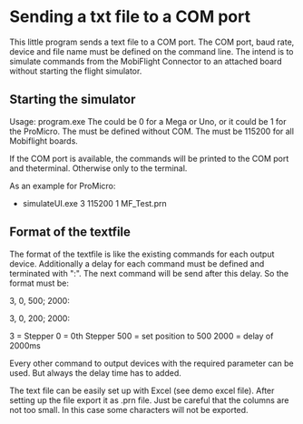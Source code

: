 # Sending a txt file to a COM port

This little program sends a text file to a COM port.
The COM port, baud rate, device and file name must be defined on the command line.
The intend is to simulate commands from the MobiFlight Connector to an attached board without starting the flight simulator.


## Starting the simulator

Usage: program.exe <serialport> <device> <baud> <txt file>
The <device> could be 0 for a Mega or Uno, or it could be 1 for the ProMicro.
The <serialport> must be defined without COM.
The <baud> must be 115200 for all Mobiflight boards.

If the COM port is available, the commands will be printed to the COM port and theterminal.
Otherwise only to the terminal.

As an example for ProMicro:
* simulateUI.exe 3 115200 1 MF_Test.prn

## Format of the textfile

The format of the textfile is like the existing commands for each output device.
Additionally a delay for each command must be defined and terminated with ":".
The next command will be send after this delay.
So the format must be:

   3,        0,   500;   2000:

   3,        0,   200;   2000:

   3 = Stepper
   0 = 0th Stepper
 500 = set position to 500
2000 = delay of 2000ms

Every other command to output devices with the required parameter can be used.
But always the delay time has to added.

The text file can be easily set up with Excel (see demo excel file).
After setting up the file export it as .prn file.
Just be careful that the columns are not too small. In this case some characters will not be exported.